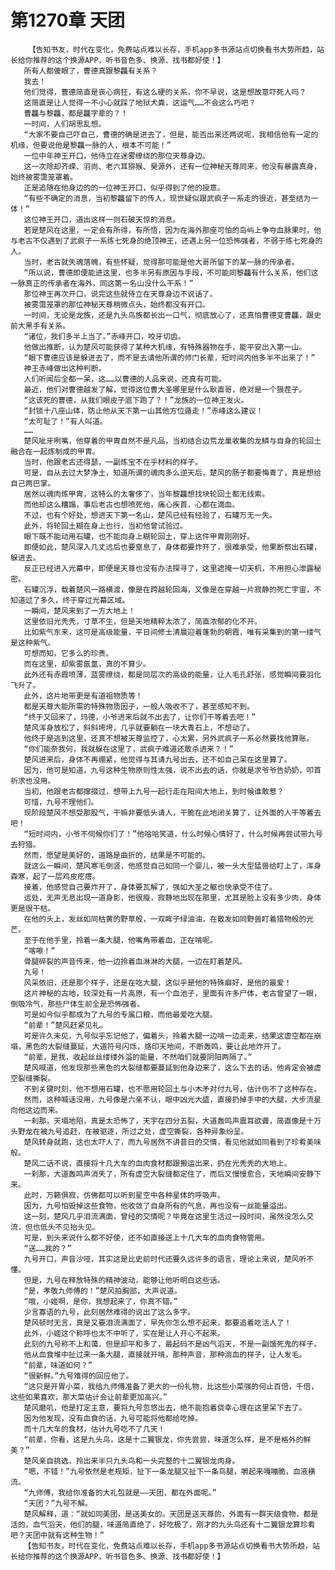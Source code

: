# 第1270章 天团
        【告知书友，时代在变化，免费站点难以长存，手机app多书源站点切换看书大势所趋，站长给你推荐的这个换源APP，听书音色多、换源、找书都好使！】
       所有人都傻眼了，曹德真跟黎龘有关系？
       我去！
       他们觉得，曹德简直是丧心病狂，有这么硬的关系，你不早说，这是想故意吓死人吗？
       这简直是让人觉得一不小心就踩了地狱犬粪，这运气……不会这么巧吧？
       曹龘与黎龘，都是龘字辈的？！
       一时间，人们胡思乱想。
       “大家不要自己吓自己，曹德的确是进去了，但是，能否出来还两说呢，我相信他有一定的机缘，但要说他是黎龘一脉的人，根本不可能！”
       一位中年神王开口，他侍立在迷雾缭绕的那位天尊身边。
       这一次除却齐嵘、羽尚、老六耳猕猴、昊源外，还有一位神秘天尊同来，他没有暴露真身，始终被雾霭笼罩着。
       正是追随在他身边的的一位神王开口，似乎得到了他的授意。
       “有些不确定的消息，当初黎龘留下的传人，现世疑似跟武疯子一系走的很近，甚至结为一体！”
       这位神王开口，道出这样一则石破天惊的消息。
       若是楚风在这里，一定会有所得，有所悟，因为在海外那座可怕的岛屿上争夺血脉果时，他与老古不仅遇到了武疯子一系练七死身的绝顶神王，还遇上另一位恐怖强者，不弱于练七死身的人。
       当时，老古就失魂落魄，有些怀疑，觉得那可能是他大哥所留下的某一脉的传承者。
       “所以说，曹德即便能进这里，也多半另有原因与手段，不可能同黎龘有什么关系，他们这一脉真正的传承者在海外，同这第一名山没什么干系！”
       那位神王再次开口，说完这些就侍立在天尊身边不说话了。
       被雾霭笼罩的那位神秘天尊稍微点头，始终都没有开口。
       一时间，无论是龙族，还是九头鸟族都长出一口气，彻底放心了，还真怕曹德变曹龘，跟史前大黑手有关系。
       “诸位，我们多半上当了。”赤峰开口，咬牙切齿。
       他做出推断，认为楚风可能获得了某种大机缘，有特殊器物在手，能平安出入第一山。
       “眼下曹德应该是躲进去了，而不是去请他所谓的师门长辈，短时间内他多半不出来了！”
       神王赤峰做出这种判断。
       人们听闻后全都一呆，这……以曹德的人品来说，还真有可能。
       最近，他们对曹德越发了解，觉得这位曹大圣哪里是什么耿直哥，绝对是一个狠茬子。
       “这该死的曹德，从我们眼皮子底下跑了？！”龙族的一位神王发火。
       “封锁十八座山体，防止他从天下第一山其他方位遁走！”赤峰这么建议！
       “太可耻了！”有人叫道。
       ……
       楚风呲牙咧嘴，他穿着的甲胄自然不是凡品，当初结合边荒龙巢收集的龙鳞与自身的轮回土融合在一起炼制成的甲胄。
       当时，他跟老古还得瑟，一副炼宝不在乎材料的样子。
       可是，自从去过大梦净土，知道所谓的魂肉多么逆天后，楚风的肠子都要悔青了，真是想给自己两巴掌。
       居然以魂肉炼甲胄，这特么的太奢侈了，当年黎龘想找块轮回土都无线索。
       而他却这么糟蹋，事后老古也想喷死他，痛心疾首，心都在滴血。
       不过，也有个好处，想进天下第一名山，楚风已经有经验了，石罐万无一失。
       此外，将轮回土糊在身上也行，当初他曾试验过。
       眼下既不能动用石罐，也不能向身上糊轮回土，穿上这件甲胄刚刚好。
       即便如此，楚风深入几丈远后也要窒息了，身体都要炸开了，很难承受，他果断祭出石罐，躲进去。
       反正已经进入光幕中，即便是天尊也没有办法探寻了，这里遮掩一切天机，不用担心泄露秘密。
       石罐沉浮，载着楚风一路横渡，像是在跨越轮回海，又像是在穿越一片寂静的死亡宇宙，不知道过了多久，终于穿过光幕区域。
       一瞬间，楚风来到了一方大地上！
       这里依旧光秃秃，寸草不生，但是天地精粹太浓了，简直浓郁的化不开。
       比如紫气东来，这可是高级能量，平日间修士清晨迎着蓬勃的朝霞，唯有采集到的第一缕气是这种紫气。
       可想而知，它多么的珍贵。
       而在这里，却紫雾氤氲，真的不算少。
       此外还有赤霞喷薄，蓝雾缭绕，都是同层次的高级的能量，让人毛孔舒张，感觉瞬间要羽化飞升了。
       此外，这片地带更是有道祖物质等！
       都是天尊大能所需的特殊物质因子，一般人吸收不了，甚至感知不到。
       “终于又回来了，玛德，小爷进来后就不出去了，让你们干等着去吧！”
       楚风浑身放松了，斜斜垮垮，几乎就要躺在一块大青石上，不想动了。
       他终于是逃到这里，还真不想被天尊监控了，心太累，另外武疯子一系必然要找他算账。
       “你们能奈我何，我就躲在这里了，武疯子难道还敢杀进来？！”
       楚风进来后，身体不再绷紧，他觉得与其请九号出去，还不如自己呆在这里算了。
       因为，他可是知道，九号这种生物原则性太强，说不出去的话，你就是求爷爷告奶奶，叩首祈求也没用。
       当初，他跟老古都撺掇过，想带上九号一起行走在阳间大地上，到时候谁敢惹？
       可惜，九号不理他们。
       现阶段楚风不想受那股气，干嘛非要低头请人，干脆在此地闭关算了，让外面的人干等着去吧！
       “短时间内，小爷不伺候你们了！”他哈哈笑道，什么时候心情好了，什么时候再尝试带九号去狩猎。
       然而，愿望是美好的，道路是曲折的，结果是不可能的。
       就这么一瞬间，楚风寒毛倒竖，他感觉自己如同一个婴儿，被一头大型猛兽给盯上了，浑身森寒，起了一层鸡皮疙瘩。
       接着，他感觉自己要炸开了，身体要瓦解了，强如大圣之躯也快承受不住了。
       远处，无声无息出现一道身影，他很瘦，寂静地出现在那里，尤其是脸上没有多少肉，身体更是很干枯。
       在他的头上，发丝如同枯黄的野草般，一双眸子绿油油，在散发如同野兽盯着猎物般的光芒。
       至于在他手里，拎着一条大腿，他嘴角带着血，正在啃呢。
       “喀嚓！”
       骨腿碎裂的声音传来，他一边拎着血淋淋的大腿，一边在盯着楚风。
       九号！
       风采依旧，还是那个样子，还是在吃大腿，这似乎是他的特殊癖好，是他的最爱！
       这片神秘的古地，较深处有一片高原，有一个血池子，里面有许多尸体，老古曾望了一眼，倒吸冷气，那些尸体生前全是恐怖强者。
       可是如今似乎都成为了九号的专属口粮，而他最爱吃大腿。
       “前辈！”楚风赶紧见礼。
       可是许久未见，九号似乎忘记他了，偏着头，拎着大腿一边啃一边走来，结果这虚空都在崩塌，黑色的大裂缝蔓延，大道符号闪烁，烙印天地间，不断轰鸣，要让此地炸开了。
       “前辈，是我，收起丝丝缕缕外溢的能量，不然咱们就要阴阳两隔了。”
       楚风喊道，他发现那些黑色的大裂缝都要蔓延到他身边来了，这么下去的话，他肯定会被虚空裂缝撕裂。
       不到关键时刻，他不想用石罐，也不愿用轮回土与小木矛对付九号，估计伤不了这种存在。
       然而，这种喊话没用，九号像是六亲不认，眼中凶光大盛，直接扔掉手中的大腿，大步流星向他这边而来。
       一刹那，天塌地陷，真是太恐怖了，天宇在四分五裂，大道轰鸣声震耳欲聋，简直像是十万头野龙在被九号追赶，在被驱逐，所过之处，虚空撕裂，各种异象纷呈。
       楚风转身就跑，这也太吓人了，而九号居然不讲昔日的交情，看见他就如同看到了珍肴美味般。
       楚风二话不说，直接将十几大车的血肉食材都跟搬运出来，扔在光秃秃的大地上。
       一刹那，大道轰鸣声消失了，所有虚空大裂缝都定住了，而后又慢慢愈合，天地瞬间安静下来。
       此时，万籁俱寂，仿佛都可以听到星空中各种星体的呼吸声。
       因为，九号怕毁掉这些食物，他收敛了自身所有的气息，再也没有一丝能量溢出。
       这一刻，楚风几乎泪流满面，曾经的交情呢？毕竟在这里生活过一段时间，虽然没怎么交流，但也低头不见抬头见。
       可是，到头来说什么都不好使，还不如直接送上十几大车的血肉食物管用。
       “送……我的？”
       九号开口，声音沙哑，其实这是比史前时代还要久远许多的语言，理论上来说，楚风听不懂。
       但是，九号在释放特殊的精神波动，能够让他听明白这些话。
       “是，孝敬九师傅的！”楚风拍胸部，大声说道。
       “哦，小姬啊，是你，我想起来了，你真不错。”
       少言寡语的九号，此刻居然难得的说出了这么多字。
       楚风顿时无言，真是又要泪流满面了，早先你怎么想不起来，都要追着吃活人了！
       此外，小姬这个称呼也太不中听了，实在是让人开心不起来。
       此刻的九号称不上和蔼，但是却平和多了，最起码不是凶气滔天，不是一副饿死鬼的样子。
       他从血食堆中扯过来一条大腿，直接就开啃，那种声音，那种淌血的样子，让人发毛。
       “前辈，味道如何？”
       “很新鲜。”九号难得的回应他了。
       “这只是开胃小菜，我给九师傅准备了更大的一份礼物，比这些小菜强的何止百倍，千倍，这些如果喜欢，那大菜估计会让前辈更加高兴。”
       楚风磨叽，他是打定主意，要将九号忽悠出去，绝不能抱着侥幸心理在这里呆下去了。
       因为他发现，没有血食的话，九号可能将他都给吃掉。
       而十几大车的食材，估计九号吃不了几天！
       “前辈，你看，这是九头鸟，这是十二翼银龙，你先尝尝，味道怎么样，是不是格外的鲜美？”
       楚风亲自挑选，拎出来半只九头鸟和一头完整的十二翼银龙肉身。
       “嗯，不错！”九号依然是老规矩，扯下一条龙腿又扯下一条鸟腿，嚼起来嘎嘣脆，血液横流。
       “九师傅，我给你准备的大礼包就是——天团，都在外面呢。”
       “天团？”九号不解。
       楚风解释，道：“就如同美团，是送美女的。天团是送天尊的，外面有一群天级食物，都是活的，血气滔天，他们的腿，味道简直绝了，好吃极了，刚才的九头鸟还有十二翼银龙算珍肴吧？天团中就有这种生物！”
       【告知书友，时代在变化，免费站点难以长存，手机app多书源站点切换看书大势所趋，站长给你推荐的这个换源APP，听书音色多、换源、找书都好使！】